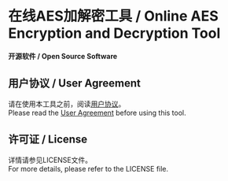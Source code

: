 # 在线AES加解密工具 / Online AES Encryption and Decryption Tool

**开源软件 / Open Source Software**

## 用户协议 / User Agreement
请在使用本工具之前，阅读[用户协议](./UserAgreement.MD)。  
Please read the [User Agreement](./UserAgreement.MD) before using this tool.

## 许可证 / License
详情请参见LICENSE文件。  
For more details, please refer to the LICENSE file.
